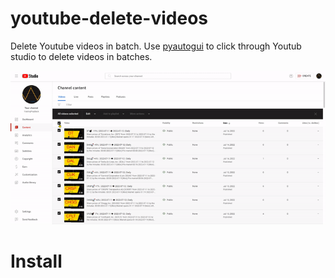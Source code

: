# youtube-delete-videos
Delete Youtube videos in batch. Use  [pyautogui][pyautogui_link] to click through Youtub studio to delete videos in batches.

![Delete Youtube videos](youtube-delete-videos.gif)
# Install

[pyautogui_link]: https://pyautogui.readthedocs.io/en/latest/
